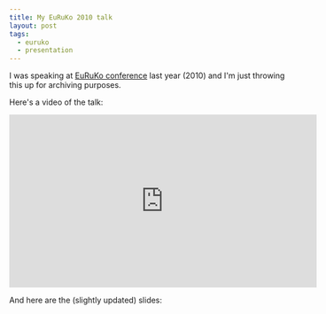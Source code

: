 ```yaml
---
title: My EuRuKo 2010 talk
layout: post
tags:
  - euruko
  - presentation
---
```


I was speaking at [EuRuKo conference](http://euruko2010.org/) last year (2010)
and I'm just throwing this up for archiving purposes.

Here's a video of the talk:

<iframe src="http://player.vimeo.com/video/12665769?title=0&amp;byline=0&amp;portrait=0&amp;color=f0004c" width="555" height="312" frameborder="0" webkitAllowFullScreen allowFullScreen></iframe>

And here are the (slightly updated) slides:

<script src="http://speakerdeck.com/embed/4ea40c5caaf429005100c2c0.js"></script>
